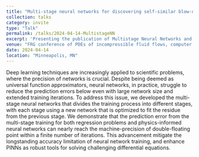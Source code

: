 ```yaml
---
title: "Multi-stage neural networks for discovering self-similar blow-up solutions"
collection: talks
category: invite
type: "Talk"
permalink: /talks/2024-04-14-MultistageNN
excerpt: 'Presenting the publication of Multistage Neural Networks and its application on discovering self-similar blow-up solutions to various fluid equations.'
venue: "FRG conference of PDEs of incompressible fluid flows, computer assisted proofs and neural networks"
date: 2024-04-14
location: "Minneapolis, MN"
---
```


Deep learning techniques are increasingly applied to scientific problems, where the precision of networks is crucial. Despite being deemed as universal function approximators, neural networks, in practice, struggle to reduce the prediction errors below even with large network size and extended training iterations. To address this issue, we developed the multi-stage neural networks that divides the training process into different stages, with each stage using a new network that is optimized to fit the residue from the previous stage. We demonstrate that the prediction error from the multi-stage training for both regression problems and physics-informed neural networks can nearly reach the machine-precision of double-floating point within a finite number of iterations. This advancement mitigate the longstanding accuracy limitation of neural network training, and enhance PINNs as robust tools for solving challenging differential equations.
